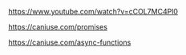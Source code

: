 https://www.youtube.com/watch?v=cCOL7MC4Pl0

https://caniuse.com/promises

https://caniuse.com/async-functions
